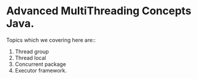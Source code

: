 # Advanced MultiThreading Concepts Java.
Topics which we covering here are:: <br>
  1. Thread group <br>
  2. Thread local <br>
  3. Concurrent package<br>
  4. Executor framework.
